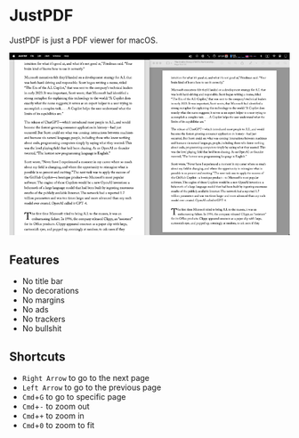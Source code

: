 # JustPDF

JustPDF is just a PDF viewer for macOS.

![JustPDF](./comparison.png)

## Features

- No title bar
- No decorations
- No margins
- No ads
- No trackers
- No bullshit

## Shortcuts

- `Right Arrow` to go to the next page
- `Left Arrow` to go to the previous page
- `Cmd`+`G` to go to specific page
- `Cmd`+`-` to zoom out
- `Cmd`+`+` to zoom in
- `Cmd`+`0` to zoom to fit

